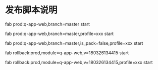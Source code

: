 # 发布脚本说明
fab prod:q-app-web,branch=master start

fab prod:q-app-web,branch=master,profile=xxx start

fab prod:q-app-web,branch=master,is_pack=false,profile=xxx start



fab rollback:prod,module=q-app-web,v=180326134415 start

fab rollback:prod,module=q-app-web,v=180326134415,profile=xxx start